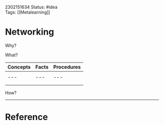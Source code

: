 
2302151634
	Status: #idea  
		Tags: [[Metalearning]]

# Networking



Why?








What?


| Concepts | Facts | Procedures |
| -------- | ----- | ---------- |
|          |       |            |
| ---      | ---   | ---        |
|          |       |            |
|          |       |            |





How?



---
# Reference
